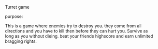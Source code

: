 Turret game

purpose:

This is a game where enemies try to destroy you. they come from all directions and you have to kill then before they can hurt you. Survive as long as you without dieing. beat your friends highscore and earn unlimited bragging rights.
